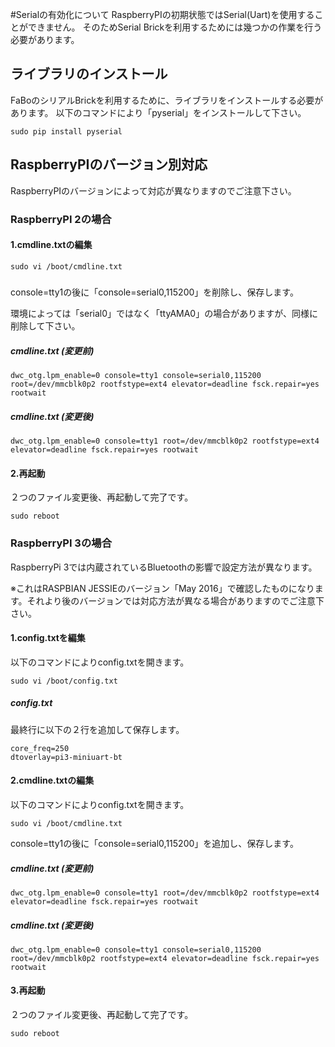 #Serialの有効化について
RaspberryPIの初期状態ではSerial(Uart)を使用することができません。
そのためSerial Brickを利用するためには幾つかの作業を行う必要があります。

## ライブラリのインストール
FaBoのシリアルBrickを利用するために、ライブラリをインストールする必要があります。
以下のコマンドにより「pyserial」をインストールして下さい。

```
sudo pip install pyserial
```

## RaspberryPIのバージョン別対応
RaspberryPIのバージョンによって対応が異なりますのでご注意下さい。

### RaspberryPI 2の場合


#### 1.cmdline.txtの編集
```
sudo vi /boot/cmdline.txt
```

##### 
console=tty1の後に「console=serial0,115200」を削除し、保存します。

環境によっては「serial0」ではなく「ttyAMA0」の場合がありますが、同様に削除して下さい。

##### cmdline.txt (変更前)

```
dwc_otg.lpm_enable=0 console=tty1 console=serial0,115200 root=/dev/mmcblk0p2 rootfstype=ext4 elevator=deadline fsck.repair=yes rootwait
```

##### cmdline.txt (変更後)

```
dwc_otg.lpm_enable=0 console=tty1 root=/dev/mmcblk0p2 rootfstype=ext4 elevator=deadline fsck.repair=yes rootwait
```

#### 2.再起動
２つのファイル変更後、再起動して完了です。

```
sudo reboot
```

### RaspberryPI 3の場合
RaspberryPi 3では内蔵されているBluetoothの影響で設定方法が異なります。

※これはRASPBIAN JESSIEのバージョン「May 2016」で確認したものになります。それより後のバージョンでは対応方法が異なる場合がありますのでご注意下さい。


#### 1.config.txtを編集

以下のコマンドによりconfig.txtを開きます。

```
sudo vi /boot/config.txt
```

##### config.txt
最終行に以下の２行を追加して保存します。

```
core_freq=250
dtoverlay=pi3-miniuart-bt
```

#### 2.cmdline.txtの編集
以下のコマンドによりconfig.txtを開きます。

```
sudo vi /boot/cmdline.txt
```

console=tty1の後に「console=serial0,115200」を追加し、保存します。

##### cmdline.txt (変更前)
```
dwc_otg.lpm_enable=0 console=tty1 root=/dev/mmcblk0p2 rootfstype=ext4 elevator=deadline fsck.repair=yes rootwait
```

##### cmdline.txt (変更後)
```
dwc_otg.lpm_enable=0 console=tty1 console=serial0,115200 root=/dev/mmcblk0p2 rootfstype=ext4 elevator=deadline fsck.repair=yes rootwait
```

#### 3.再起動
２つのファイル変更後、再起動して完了です。

```
sudo reboot
```
